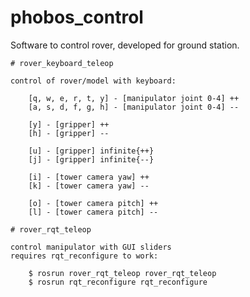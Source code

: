 # phobos_control

Software to control rover, developed for ground station.

    # rover_keyboard_teleop  

    control of rover/model with keyboard:

        [q, w, e, r, t, y] - [manipulator joint 0-4] ++
        [a, s, d, f, g, h] - [manipulator joint 0-4] --

        [y] - [gripper] ++
        [h] - [gripper] --

        [u] - [gripper] infinite{++}
        [j] - [gripper] infinite{--}

        [i] - [tower camera yaw] ++
        [k] - [tower camera yaw] --

        [o] - [tower camera pitch] ++
        [l] - [tower camera pitch] --

    # rover_rqt_teleop

    control manipulator with GUI sliders
    requires rqt_reconfigure to work:

        $ rosrun rover_rqt_teleop rover_rqt_teleop
        $ rosrun rqt_reconfigure rqt_reconfigure
